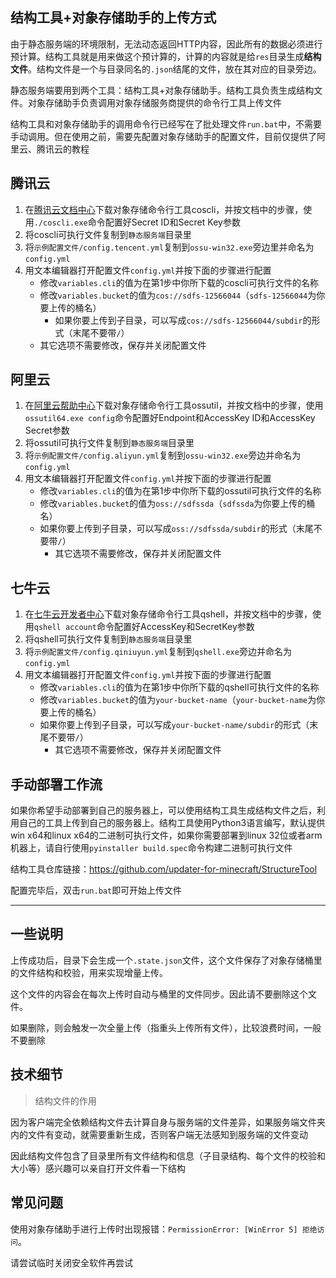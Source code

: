 ## 结构工具+对象存储助手的上传方式

由于静态服务端的环境限制，无法动态返回HTTP内容，因此所有的数据必须进行预计算。结构工具就是用来做这个预计算的，计算的内容就是给`res`目录生成**结构文件**。结构文件是一个与目录同名的`.json`结尾的文件，放在其对应的目录旁边。

静态服务端要用到两个工具：结构工具+对象存储助手。结构工具负责生成结构文件。对象存储助手负责调用对象存储服务商提供的命令行工具上传文件

结构工具和对象存储助手的调用命令行已经写在了批处理文件`run.bat`中，不需要手动调用。但在使用之前，需要先配置对象存储助手的配置文件，目前仅提供了阿里云、腾讯云的教程

<!-- tabs:start -->

## **腾讯云**

1. 在[腾讯云文档中心](https://cloud.tencent.com/document/product/436/63144)下载对象存储命令行工具coscli，并按文档中的步骤，使用`./coscli.exe`命令配置好Secret ID和Secret Key参数
2. 将coscli可执行文件复制到`静态服务端`目录里
3. 将`示例配置文件/config.tencent.yml`复制到`ossu-win32.exe`旁边里并命名为`config.yml`
4. 用文本编辑器打开配置文件`config.yml`并按下面的步骤进行配置
   + 修改`variables.cli`的值为在第1步中你所下载的coscli可执行文件的名称
   + 修改`variables.bucket`的值为`cos://sdfs-12566044`（`sdfs-12566044`为你要上传的桶名）
     + 如果你要上传到子目录，可以写成`cos://sdfs-12566044/subdir`的形式（末尾不要带`/`）
   + 其它选项不需要修改，保存并关闭配置文件

## **阿里云**

1. 在[阿里云帮助中心](https://help.aliyun.com/document_detail/120075.htm)下载对象存储命令行工具ossutil，并按文档中的步骤，使用`ossutil64.exe config`命令配置好Endpoint和AccessKey ID和AccessKey Secret参数
2. 将ossutil可执行文件复制到`静态服务端`目录里
3. 将`示例配置文件/config.aliyun.yml`复制到`ossu-win32.exe`旁边并命名为`config.yml`
4. 用文本编辑器打开配置文件`config.yml`并按下面的步骤进行配置
    + 修改`variables.cli`的值为在第1步中你所下载的ossutil可执行文件的名称
    + 修改`variables.bucket`的值为`oss://sdfssda`（`sdfssda`为你要上传的桶名）
    + 如果你要上传到子目录，可以写成`oss://sdfssda/subdir`的形式（末尾不要带`/`）
        + 其它选项不需要修改，保存并关闭配置文件

## **七牛云**

1. 在[七牛云开发者中心](https://developer.qiniu.com/kodo/1302/qshell)下载对象存储命令行工具qshell，并按文档中的步骤，使用`qshell account`命令配置好AccessKey和SecretKey参数
2. 将qshell可执行文件复制到`静态服务端`目录里
3. 将`示例配置文件/config.qiniuyun.yml`复制到`qshell.exe`旁边并命名为`config.yml`
4. 用文本编辑器打开配置文件`config.yml`并按下面的步骤进行配置
    + 修改`variables.cli`的值为在第1步中你所下载的qshell可执行文件的名称
    + 修改`variables.bucket`的值为`your-bucket-name`（`your-bucket-name`为你要上传的桶名）
    + 如果你要上传到子目录，可以写成`your-bucket-name/subdir`的形式（末尾不要带`/`）
        + 其它选项不需要修改，保存并关闭配置文件

## **手动部署工作流**

如果你希望手动部署到自己的服务器上，可以使用结构工具生成结构文件之后，利用自己的工具上传到自己的服务器上。结构工具使用Python3语言编写，默认提供win x64和linux x64的二进制可执行文件，如果你需要部署到linux 32位或者arm机器上，请自行使用`pyinstaller build.spec`命令构建二进制可执行文件

结构工具仓库链接：https://github.com/updater-for-minecraft/StructureTool

<!-- tabs:end -->

配置完毕后，双击`run.bat`即可开始上传文件

---

## 一些说明

上传成功后，目录下会生成一个`.state.json`文件，这个文件保存了对象存储桶里的文件结构和校验，用来实现增量上传。

这个文件的内容会在每次上传时自动与桶里的文件同步。因此请不要删除这个文件。

如果删除，则会触发一次全量上传（指重头上传所有文件），比较浪费时间，一般不要删除

## 技术细节

> 结构文件的作用

因为客户端完全依赖结构文件去计算自身与服务端的文件差异，如果服务端文件夹内的文件有变动，就需要重新生成，否则客户端无法感知到服务端的文件变动

因此结构文件包含了目录里所有文件结构和信息（子目录结构、每个文件的校验和大小等）感兴趣可以亲自打开文件看一下结构

## 常见问题

使用对象存储助手进行上传时出现报错：`PermissionError: [WinError 5] 拒绝访问`。

请尝试临时关闭安全软件再尝试
